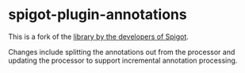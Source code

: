 # spigot-plugin-annotations
This is a fork of the [library by the developers of Spigot].

Changes include splitting the annotations out from the processor
and updating the processor to support incremental annotation processing.

[library by the developers of Spigot]: https://hub.spigotmc.org/stash/projects/SPIGOT/repos/plugin-annotations/browse
